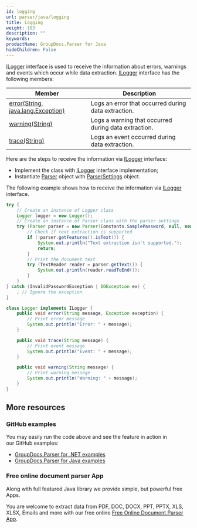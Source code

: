 ```yaml
---
id: logging
url: parser/java/logging
title: Logging
weight: 103
description: ""
keywords: 
productName: GroupDocs.Parser for Java
hideChildren: False
---
```

[ILogger](https://apireference.groupdocs.com/java/parser/com.groupdocs.parser.options/ILogger) interface is used to receive the information about errors, warnings and events which occur while data extraction. [ILogger](https://apireference.groupdocs.com/java/parser/com.groupdocs.parser.options/ILogger) interface has the following members:

| Member | Description |
| --- | --- |
| [error(String, java.lang.Exception)](https://apireference.groupdocs.com/java/parser/com.groupdocs.parser.options/ILogger#error(java.lang.String,%20java.lang.Exception)) | Logs an error that occurred during data extraction. |
| [warning(String)](https://apireference.groupdocs.com/java/parser/com.groupdocs.parser.options/ILogger#warning(java.lang.String)) | Logs a warning that occurred during data extraction. |
| [trace(String)](https://apireference.groupdocs.com/java/parser/com.groupdocs.parser.options/ILogger#trace(java.lang.String)) | Logs an event occurred during data extraction. |

Here are the steps to receive the information via [ILogger](https://apireference.groupdocs.com/java/parser/com.groupdocs.parser.options/ILogger) interface:

*   Implement the class with [ILogger](https://apireference.groupdocs.com/java/parser/com.groupdocs.parser.options/ILogger) interface implementation;
*   Instantiate [Parser](https://apireference.groupdocs.com/java/parser/com.groupdocs.parser/Parser) object with [ParserSettings](https://apireference.groupdocs.com/java/parser/com.groupdocs.parser.options/ParserSettings) object.

The following example shows how to receive the information via [ILogger](https://apireference.groupdocs.com/java/parser/com.groupdocs.parser.options/ILogger) interface.

```java
try {
    // Create an instance of Logger class
    Logger logger = new Logger();
    // Create an instance of Parser class with the parser settings
    try (Parser parser = new Parser(Constants.SamplePassword, null, new ParserSettings(logger))) {
        // Check if text extraction is supported
        if (!parser.getFeatures().isText()) {
            System.out.println("Text extraction isn't supported.");
            return;
        }
        // Print the document text
        try (TextReader reader = parser.getText()) {
            System.out.println(reader.readToEnd());
        }
    }
} catch (InvalidPasswordException | IOException ex) {
    ; // Ignore the exception
}

class Logger implements ILogger {
    public void error(String message, Exception exception) {
        // Print error message
        System.out.println("Error: " + message);
    }

    public void trace(String message) {
        // Print event message
        System.out.println("Event: " + message);
    }

    public void warning(String message) {
        // Print warning message
        System.out.println("Warning: " + message);
    }
}
```

## More resources

### GitHub examples

You may easily run the code above and see the feature in action in our GitHub examples:

*   [GroupDocs.Parser for .NET examples](https://github.com/groupdocs-parser/GroupDocs.Parser-for-.NET)    
*   [GroupDocs.Parser for Java examples](https://github.com/groupdocs-parser/GroupDocs.Parser-for-Java)    

### Free online document parser App

Along with full featured Java library we provide simple, but powerful free Apps.

You are welcome to extract data from PDF, DOC, DOCX, PPT, PPTX, XLS, XLSX, Emails and more with our free online [Free Online Document Parser App](https://products.groupdocs.app/parser).